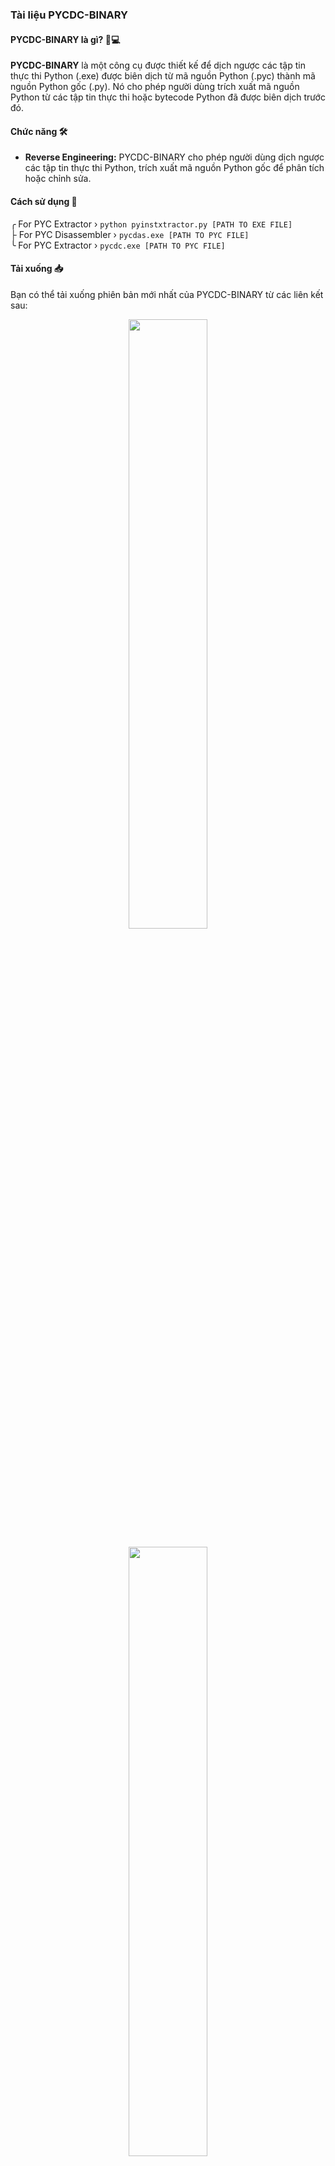 <h3>Tài liệu PYCDC-BINARY</h3>
<h4>PYCDC-BINARY là gì? 🐍💻</h4>
<p><strong>PYCDC-BINARY</strong> là một công cụ được thiết kế để dịch ngược các tập tin thực thi Python (.exe) được biên
    dịch từ mã nguồn Python (.pyc) thành mã nguồn Python gốc (.py). Nó cho phép người dùng trích xuất mã nguồn Python từ
    các tập tin thực thi hoặc bytecode Python đã được biên dịch trước đó.</p>
<h4>Chức năng 🛠️</h4>
<ul>
    <li><strong>Reverse Engineering:</strong> PYCDC-BINARY cho phép người dùng dịch ngược các tập tin thực thi Python,
        trích xuất mã nguồn Python gốc để phân tích hoặc chỉnh sửa.</li>
</ul>
<h4>Cách sử dụng 🚀</h4>
<p>╭ For PYC Extractor › <code>python pyinstxtractor.py [PATH TO EXE FILE]</code><br>
    ├ For PYC Disassembler › <code>pycdas.exe [PATH TO PYC FILE]</code><br>
    ╰ For PYC Extractor › <code>pycdc.exe [PATH TO PYC FILE]</code></p>
<h4>Tải xuống 📥</h4>
<p>Bạn có thể tải xuống phiên bản mới nhất của PYCDC-BINARY từ các liên kết sau:</p>
<center>
    <p align="center" width="100%">
        <a width="50%" align="center"
            href="https://github.com/tripleseven190504/PYCDC-BINARY/releases/download/stable-release/pyinstxtractor.py">
            <img width="50%" align="center"
                src="https://readme-typing-svg.herokuapp.com?font=JetBrains+Mono&weight=600&size=25&duration=2000&pause=2000&vCenter=true&random=true&width=345&lines=Download+PYINSTXTRACTOR">
            <br>
        </a>
    </p>
    <p align="center">
        <a width="50%" align="center"
            href="https://github.com/tripleseven190504/PYCDC-BINARY/releases/download/stable-release/pycdc.exe">
            <img width="50%"
                src="https://readme-typing-svg.herokuapp.com?font=JetBrains+Mono&weight=600&size=25&duration=2000&pause=2000&vCenter=true&random=true&width=210&lines=Download+PYCDC">
        </a>
        <a width="50%" align="center"
            href="https://github.com/tripleseven190504/PYCDC-BINARY/releases/download/stable-release/pydas.exe">
            <img width="50%" align="center"
                src="https://readme-typing-svg.herokuapp.com?font=JetBrains+Mono&weight=600&size=25&duration=2000&pause=2000&vCenter=true&random=true&width=210&lines=Download+PYDAS">
        </a>
    </p>
</center>

<h4>Miễn trừ trách nhiệm ☣️</h4>
<p>Sử dụng nó vào vào mục đích học tập và luôn tôn trọng quyền sở hữu trí tuệ của người khác</p>
<h4>Cảm ơn ❣️</h4>
<p>PYCDC-BINARY được build dựa trên các dự án mã nguồn mở khác, bao gồm <a
        href="https://github.com/extremecoders-re/pyinstxtractor">PYINSTXTRACTOR</a> và <a
        href="https://github.com/zrax/pycdc">PYCDC</a>.</p>
